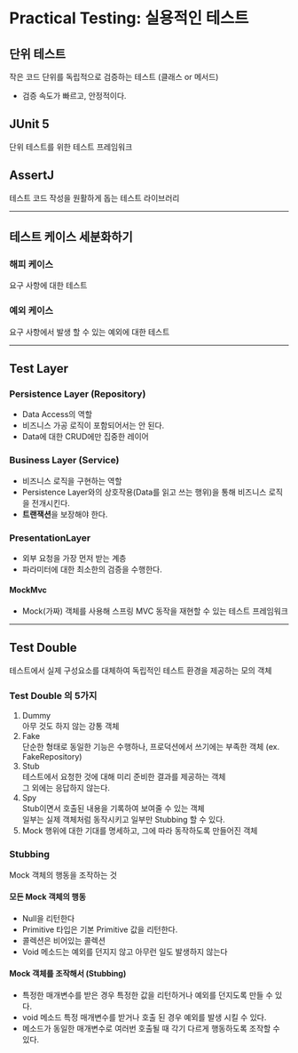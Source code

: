 # Practical Testing: 실용적인 테스트

## 단위 테스트
작은 코드 단위를 독립적으로 검증하는 테스트 (클래스 or 메서드)
- 검증 속도가 빠르고, 안정적이다.

## JUnit 5
단위 테스트를 위한 테스트 프레임워크

## AssertJ
테스트 코드 작성을 원활하게 돕는 테스트 라이브러리

---
## 테스트 케이스 세분화하기
### 해피 케이스
요구 사항에 대한 테스트
### 예외 케이스
요구 사항에서 발생 할 수 있는 예외에 대한 테스트

---
## Test Layer
### Persistence Layer (Repository)
- Data Access의 역할
- 비즈니스 가공 로직이 포함되어서는 안 된다.
- Data에 대한 CRUD에만 집중한 레이어

### Business Layer (Service)
- 비즈니스 로직을 구현하는 역할
- Persistence Layer와의 상호작용(Data를 읽고 쓰는 행위)을 통해 비즈니스 로직을 전개시킨다.
- **트랜잭션**을 보장해야 한다.

### PresentationLayer
- 외부 요청을 가장 먼저 받는 계층
- 파라미터에 대한 최소한의 검증을 수행한다.

#### MockMvc
- Mock(가짜) 객체를 사용해 스프링 MVC 동작을 재현할 수 있는 테스트 프레임워크

---
## Test Double
테스트에서 실제 구성요소를 대체하여 독립적인 테스트 환경을 제공하는 모의 객체

### Test Double 의 5가지
1. Dummy  
   아무 것도 하지 않는 강통 객체
2. Fake  
   단순한 형태로 동일한 기능은 수행하나, 프로덕션에서 쓰기에는 부족한 객체 (ex. FakeRepository)
3. Stub  
   테스트에서 요청한 것에 대해 미리 준비한 결과를 제공하는 객체  
    그 외에는 응답하지 않는다.
4. Spy  
    Stub이면서 호출된 내용을 기록하여 보여줄 수 있는 객체  
    일부는 실제 객체처럼 동작시키고 일부만 Stubbing 할 수 있다.
5. Mock
   행위에 대한 기대를 명세하고, 그에 따라 동작하도록 만들어진 객체

### Stubbing
Mock 객체의 행동을 조작하는 것

#### 모든 Mock 객체의 행동
- Null을 리턴한다
- Primitive 타입은 기본 Primitive 값을 리턴한다.
- 콜렉션은 비어있는 콜렉션
- Void 메소드는 예외를 던지지 않고 아무런 일도 발생하지 않는다

#### Mock 객체를 조작해서 (Stubbing)
- 특정한 매개변수를 받은 경우 특정한 값을 리턴하거나 예외를 던지도록 만들 수 있다.
- void 메소드 특정 매개변수를 받거나 호출 된 경우 예외를 발생 시킬 수 있다.
- 메소드가 동일한 매개변수로 여러번 호출될 때 각기 다르게 행동하도록 조작할 수 있다.